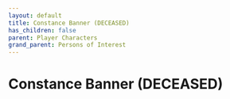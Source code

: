 ```yaml
---
layout: default
title: Constance Banner (DECEASED)
has_children: false
parent: Player Characters
grand_parent: Persons of Interest
---
```


# Constance Banner (DECEASED)
